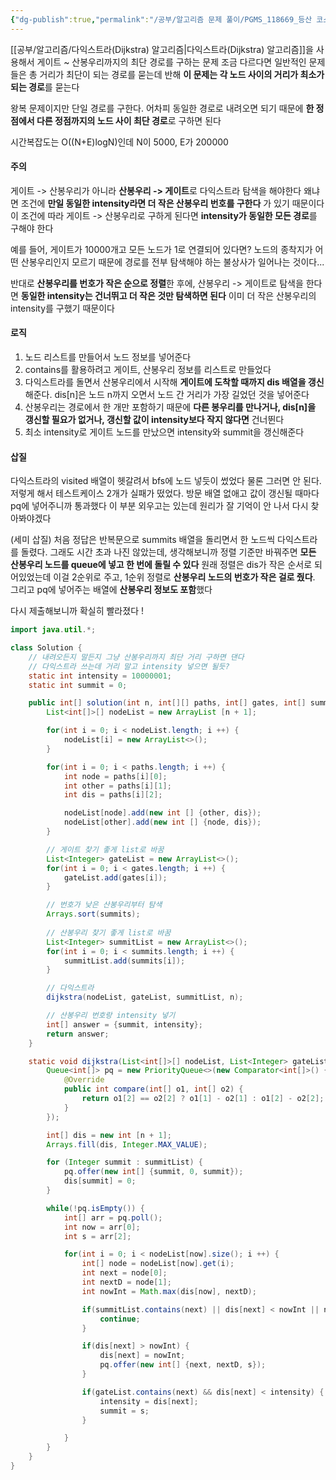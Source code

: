 ```yaml
---
{"dg-publish":true,"permalink":"/공부/알고리즘 문제 풀이/PGMS_118669_등산 코스 정하기/","dgPassFrontmatter":true}
---
```



[[공부/알고리즘/다익스트라(Dijkstra) 알고리즘\|다익스트라(Dijkstra) 알고리즘]]을 사용해서 게이트 ~ 산봉우리까지의 최단 경로를 구하는 문제
조금 다르다면 일반적인 문제들은 총 거리가 최단이 되는 경로를 묻는데 반해 **이 문제는 각 노드 사이의 거리가 최소가 되는 경로**를 묻는다

왕복 문제이지만 단일 경로를 구한다. 어차피 동일한 경로로 내려오면 되기 때문에 **한 정점에서 다른 정점까지의 노드 사이 최단 경로**로 구하면 된다

시간복잡도는 O((N+E)logN)인데 N이 5000, E가 200000
#### 주의
게이트 -> 산봉우리가 아니라 **산봉우리 -> 게이트**로 다익스트라 탐색을 해야한다
왜냐면 조건에 **만일 동일한 intensity라면 더 작은 산봉우리 번호를 구한다** 가 있기 때문이다
이 조건에 따라 게이트 -> 산봉우리로 구하게 된다면 **intensity가 동일한 모든 경로**를 구해야 한다

예를 들어, 게이트가 10000개고 모든 노드가 1로 연결되어 있다면? 노드의 종착지가 어떤 산봉우리인지 모르기 때문에 경로를 전부 탐색해야 하는 불상사가 일어나는 것이다...

반대로 **산봉우리를 번호가 작은 순으로 정렬**한 후에, 산봉우리 -> 게이트로 탐색을 한다면 **동일한 intensity는 건너뛰고 더 작은 것만 탐색하면 된다**
이미 더 작은 산봉우리의 intensity를 구했기 때문이다

#### 로직
1) 노드 리스트를 만들어서 노드 정보를 넣어준다
2) contains를 활용하려고 게이트, 산봉우리 정보를 리스트로 만들었다
3) 다익스트라를 돌면서 산봉우리에서 시작해 **게이트에 도착할 때까지 dis 배열을 갱신**해준다. dis[n]은 노드 n까지 오면서 노드 간 거리가 가장 길었던 것을 넣어준다
4) 산봉우리는 경로에서 한 개만 포함하기 때문에 **다른 봉우리를 만나거나, dis[n]을 갱신할 필요가 없거나, 갱신할 값이 intensity보다 작지 않다면** 건너뛴다
5) 최소 intensity로 게이트 노드를 만났으면 intensity와 summit을 갱신해준다

#### 삽질
다익스트라의 visited 배열이 헷갈려서 bfs에 노드 넣듯이 썼었다
물론 그러면 안 된다. 저렇게 해서 테스트케이스 2개가 실패가 떴었다. 방문 배열 없애고 값이 갱신될 때마다 pq에 넣어주니까 통과했다
이 부분 외우고는 있는데 원리가 잘 기억이 안 나서 다시 찾아봐야겠다

(세미 삽질) 처음 정답은 반복문으로 summits 배열을 돌리면서 한 노드씩 다익스트라를 돌렸다. 그래도 시간 초과 나진 않았는데, 생각해보니까 정렬 기준만 바꿔주면 **모든 산봉우리 노드를 queue에 넣고 한 번에 돌릴 수 있다**
원래 정렬은 dis가 작은 순서로 되어있었는데 이걸 2순위로 주고, 1순위 정렬로 **산봉우리 노드의 번호가 작은 걸로 줬다**. 그리고 pq에 넣어주는 배열에 **산봉우리 정보도 포함**했다

다시 제출해보니까 확실히 빨라졌다 !

```java
import java.util.*;

class Solution {
    // 내려오든지 말든지 그냥 산봉우리까지 최단 거리 구하면 댄다
    // 다익스트라 쓰는데 거리 말고 intensity 넣으면 될듯?
    static int intensity = 10000001;
    static int summit = 0;

    public int[] solution(int n, int[][] paths, int[] gates, int[] summits) {
        List<int[]>[] nodeList = new ArrayList [n + 1];

        for(int i = 0; i < nodeList.length; i ++) {
            nodeList[i] = new ArrayList<>();
        }

        for(int i = 0; i < paths.length; i ++) {
            int node = paths[i][0];
            int other = paths[i][1];
            int dis = paths[i][2];

            nodeList[node].add(new int [] {other, dis});
            nodeList[other].add(new int [] {node, dis});
        }

        // 게이트 찾기 좋게 list로 바꿈
        List<Integer> gateList = new ArrayList<>();
        for(int i = 0; i < gates.length; i ++) {
            gateList.add(gates[i]);
        }

        // 번호가 낮은 산봉우리부터 탐색
        Arrays.sort(summits);
        
        // 산봉우리 찾기 좋게 list로 바꿈
        List<Integer> summitList = new ArrayList<>();
        for(int i = 0; i < summits.length; i ++) {
            summitList.add(summits[i]);
        }

        // 다익스트라
        dijkstra(nodeList, gateList, summitList, n);

        // 산봉우리 번호랑 intensity 넣기
        int[] answer = {summit, intensity};
        return answer;
    }

    static void dijkstra(List<int[]>[] nodeList, List<Integer> gateList, List<Integer> summitList, int n) {
        Queue<int[]> pq = new PriorityQueue<>(new Comparator<int[]>() {
            @Override
            public int compare(int[] o1, int[] o2) {
                return o1[2] == o2[2] ? o1[1] - o2[1] : o1[2] - o2[2];
            }
        });

        int[] dis = new int [n + 1];
        Arrays.fill(dis, Integer.MAX_VALUE);

        for (Integer summit : summitList) {
            pq.offer(new int[] {summit, 0, summit});
            dis[summit] = 0;
        }

        while(!pq.isEmpty()) {
            int[] arr = pq.poll();
            int now = arr[0];
            int s = arr[2];

            for(int i = 0; i < nodeList[now].size(); i ++) {
                int[] node = nodeList[now].get(i);
                int next = node[0];
                int nextD = node[1];
                int nowInt = Math.max(dis[now], nextD);

                if(summitList.contains(next) || dis[next] < nowInt || nowInt >= intensity) {
                    continue;
                }

                if(dis[next] > nowInt) {
                    dis[next] = nowInt;
                    pq.offer(new int[] {next, nextD, s});
                }

                if(gateList.contains(next) && dis[next] < intensity) {
                    intensity = dis[next];
                    summit = s;
                }

            }
        }
    }
}
```